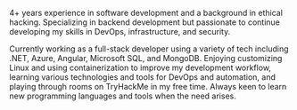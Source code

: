 4+ years experience in software development and a background in ethical hacking. Specializing in backend development but passionate to continue developing my skills in DevOps, infrastructure, and security. 

Currently working as a full-stack developer using a variety of tech including .NET, Azure, Angular, Microsoft SQL, and MongoDB. Enjoying customizing Linux and using containerization to improve my development workflow, learning various technologies and tools for DevOps and automation, and playing through rooms on TryHackMe in my free time. Always keen to learn new programming languages and tools when the need arises.